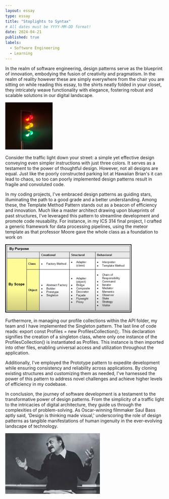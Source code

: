 ```yaml
---
layout: essay
type: essay
title: "Stoplights to Syntax"
# All dates must be YYYY-MM-DD format!
date: 2024-04-21
published: true
labels:
  - Software Engineering
  - Learning
---
```


<p> In the realm of software engineering, design patterns serve as the blueprint of innovation, embodying the fusion of creativity and pragmatism. In the realm of reality however these are simply everywhere from the chair you are sitting on while reading this essay, to the shirts neatly folded in your closet, they intricately weave functionality with elegance, fostering robust and scalable solutions in our digital landscape. 
 </p>

<img src="../img/cotton/traffic-light.jpeg" width = 150px>
<p>Consider the traffic light down your street: a simple yet effective design conveying even simpler instructions with just three colors. It serves as a testament to the power of thoughtful design. However, not all designs are equal. Just like the poorly constructed parking lot at Hawaiian Brian's it can lead to chaos, so too can poorly implemented design patterns result in fragile and convoluted code.</p>

<p>
In my coding projects, I've embraced design patterns as guiding stars, illuminating the path to a good grade and a better understanding. Among these, the Template Method Pattern stands out as a beacon of efficiency and innovation. Much like a master architect drawing upon blueprints of past structures, I've leveraged this pattern to streamline development and promote code reusability. For instance, in my ICS 314 final project, I crafted a generic framework for data processing pipelines, using the meteor template as that professor Moore gave the whole class as a foundation to work on</p>
<img src = "../img/cotton/methods-table.png" width = 400px/>

<p>
Furthermore, in managing our profile collections within the API folder, my team and I have implemented the Singleton pattern. The last line of code reads: export const Profiles = new ProfilesCollection();. This declaration signifies the creation of a singleton class, where only one instance of the ProfilesCollection() is instantiated as Profiles. This instance is then imported into other files, enabling universal access and utilization throughout the application.</p>

<p>Additionally, I've employed the Prototype pattern to expedite development while ensuring consistency and reliability across applications. By cloning existing structures and customizing them as needed, I've harnessed the power of this pattern to address novel challenges and achieve higher levels of efficiency in my codebase.</p>


<p>In conclusion, the journey of software development is a testament to the transformative power of design patterns. From the simplicity of a traffic light to the intricacies of digital architecture, they guide us through the complexities of problem-solving. As Oscar-winning filmmaker Saul Bass aptly said, 'Design is thinking made visual,' underscoring the role of design patterns as tangible manifestations of human ingenuity in the ever-evolving landscape of technology.</p>
<img src="../img/cotton/saul-bass.jpeg" width="300px">


